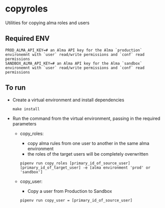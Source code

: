 # copyroles

Utilities for copying alma roles and users

## Required ENV
```shell
PROD_ALMA_API_KEY=# an Alma API key for the Alma `production` environemnt with `user` read/write permissions and `conf` read permissions
SANDBOX_ALMA_API_KEY=# an Alma API key for the Alma `sandbox` environemnt with `user` read/write permissions and `conf` read permissions
```
## To run

- Create a virtual environment and install dependencies
    
    `make install`

- Run the command from the virtual environment, passing in the required parameters 
    - copy_roles: 
        - copy alma rules from one user to another in the same alma environment
        -  the roles of the target users will be completely overwritten

         `pipenv run copy_roles [primary_id_of_source_user] [primary_id_of_target_user] -e [alma environment 'prod' or 'sandbox']`
    - copy_user: 
        - Copy a user from Production to Sandbox

         `pipenv run copy_user = [primary_id_of_source_user]`
    
